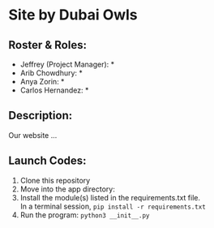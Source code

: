 # Site by Dubai Owls
## Roster & Roles:
* Jeffrey (Project Manager): 
  * 
* Arib Chowdhury: 
  * 
* Anya Zorin: 
  * 
* Carlos Hernandez: 
  * 
## Description:
Our website ...

## Launch Codes:
1. Clone this repository
2. Move into the app directory:  
3. Install the module(s) listed in the requirements.txt file.  
In a terminal session, `pip install -r requirements.txt`
4. Run the program: `python3 __init__.py`
